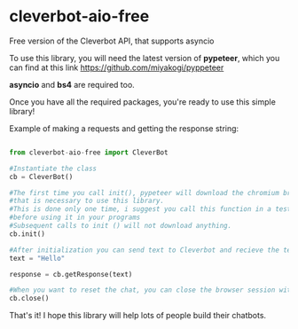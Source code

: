 # cleverbot-aio-free
Free version of the Cleverbot API, that supports asyncio

To use this library, you will need the latest version of **pypeteer**, which you can find at this link https://github.com/miyakogi/pyppeteer

**asyncio** and **bs4** are required too.


Once you have all the required packages, you're ready to use this simple library!

Example of making a requests and getting the response string:

```python

from cleverbot-aio-free import CleverBot

#Instantiate the class
cb = CleverBot()

#The first time you call init(), pypeteer will download the chromium browser, 
#that is necessary to use this library.
#This is done only one time, i suggest you call this function in a test script,
#before using it in your programs
#Subsequent calls to init () will not download anything.
cb.init()

#After initialization you can send text to Cleverbot and recieve the text response in just one line...
text = "Hello"

response = cb.getResponse(text)

#When you want to reset the chat, you can close the browser session with...
cb.close()

```

That's it! I hope this library will help lots of people build their chatbots.
